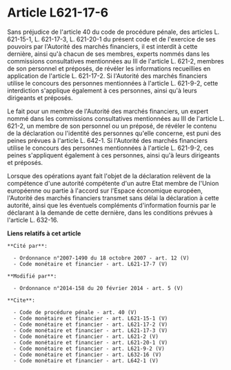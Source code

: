 # Article L621-17-6

Sans préjudice de l'article 40 du code de procédure pénale, des articles L. 621-15-1, L. 621-17-3, L. 621-20-1 du présent
code et de l'exercice de ses pouvoirs par l'Autorité des marchés financiers, il est interdit à cette dernière, ainsi qu'à
chacun de ses membres, experts nommés dans les commissions consultatives mentionnées au III de l'article L. 621-2, membres de
son personnel et préposés, de révéler les informations recueillies en application de l'article L. 621-17-2. Si l'Autorité des
marchés financiers utilise le concours des personnes mentionnées à l'article L. 621-9-2, cette interdiction s'applique
également à ces personnes, ainsi qu'à leurs dirigeants et préposés. 

Le fait pour un membre de l'Autorité des marchés financiers, un expert nommé dans les commissions consultatives mentionnées
au III de l'article L. 621-2, un membre de son personnel ou un préposé, de révéler le contenu de la déclaration ou l'identité
des personnes qu'elle concerne, est puni des peines prévues à l'article L. 642-1. Si l'Autorité des marchés financiers
utilise le concours des personnes mentionnées à l'article L. 621-9-2, ces peines s'appliquent également à ces personnes,
ainsi qu'à leurs dirigeants et préposés. 

Lorsque des opérations ayant fait l'objet de la déclaration relèvent de la compétence d'une autorité compétente d'un autre
Etat membre de l'Union européenne ou partie à l'accord sur l'Espace économique européen, l'Autorité des marchés financiers
transmet sans délai la déclaration à cette autorité, ainsi que les éventuels compléments d'information fournis par le
déclarant à la demande de cette dernière, dans les conditions prévues à l'article L. 632-16.

**Liens relatifs à cet article**

	**Cité par**:

	  - Ordonnance n°2007-1490 du 18 octobre 2007 - art. 12 (V)
	  - Code monétaire et financier - art. L621-17-7 (V)

	**Modifié par**:

	  - Ordonnance n°2014-158 du 20 février 2014 - art. 5 (V)

	**Cite**:

	  - Code de procédure pénale - art. 40 (V)
	  - Code monétaire et financier - art. L621-15-1 (V)
	  - Code monétaire et financier - art. L621-17-2 (V)
	  - Code monétaire et financier - art. L621-17-3 (V)
	  - Code monétaire et financier - art. L621-2 (V)
	  - Code monétaire et financier - art. L621-20-1 (V)
	  - Code monétaire et financier - art. L621-9-2 (V)
	  - Code monétaire et financier - art. L632-16 (V)
	  - Code monétaire et financier - art. L642-1 (V)
